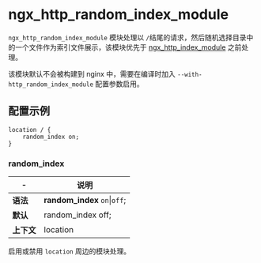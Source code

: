 # ngx_http_random_index_module

​`ngx_http_random_index_module`​ 模块处理以 `/`​ 结尾的请求，然后随机选择目录中的一个文件作为索引文件展示，该模块优先于 [ngx_http_index_module](https://docshome.gitbook.io/nginx-docs/he-xin-gong-neng/http/ngx_http_index_module) 之前处理。

该模块默认不会被构建到 nginx 中，需要在编译时加入 `--with-http_random_index_module`​ 配置参数启用。

## 配置示例

```
location / {
    random_index on;
}
```

### random\_index

|-|说明|
| ---| -----------------------|
|**语法**|**random_index** `on`​\|`off`​;|
|**默认**|random\_index off;|
|**上下文**|location|

启用或禁用 `location`​ 周边的模块处理。
